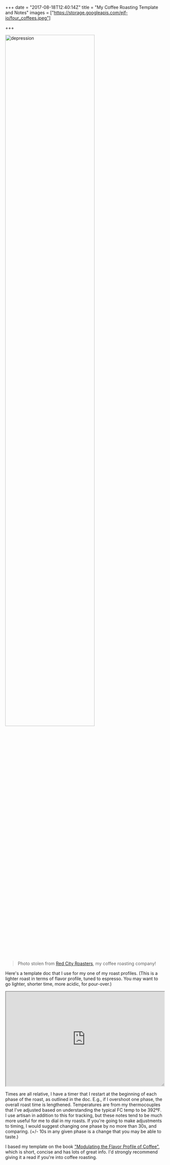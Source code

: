 +++
date = "2017-08-18T12:40:14Z"
title = "My Coffee Roasting Template and Notes"
images = ["https://storage.googleapis.com/ejf-io/four_coffees.jpeg"]

+++

<img alt="depression" width="75%" src="https://storage.googleapis.com/ejf-io/four_coffees.jpeg">

> Photo stolen from [Red City Roasters](https://redcityroasters.com/), my coffee roasting company!

Here's a template doc that I use for my one of my roast profiles. (This is a lighter roast in terms of flavor profile, tuned to espresso. You may want to go lighter, shorter time, more acidic, for pour-over.)

<iframe style="height:300px;width:100%;resize:both;overflow:auto;" src="https://docs.google.com/document/d/1bBHnBahVsaO3JBLKyvYFWnLeIhlFsBehVYE9z48PqZU/pub?embedded=true"></iframe>

Times are all relative, I have a timer that I restart at the beginning of each phase of the roast, as outlined in the doc. E.g., if I overshoot one phase, the overall roast time is lengthened. Temperatures are from my thermocouples that I've adjusted based on understanding the typical FC temp to be 392ºF. I use artisan in addition to this for tracking, but these notes tend to be much more useful for me to dial in my roasts. If you're going to make adjustments to timing, I would suggest changing one phase by no more than 30s, and comparing. (+/- 10s in any given phase is a change that you may be able to taste.)

I based my template on the book ["Modulating the Flavor Profile of Coffee"](http://hoos.coffee/my-book/), which is short, concise and has lots of great info. I'd strongly recommend giving it a read if you're into coffee roasting.

